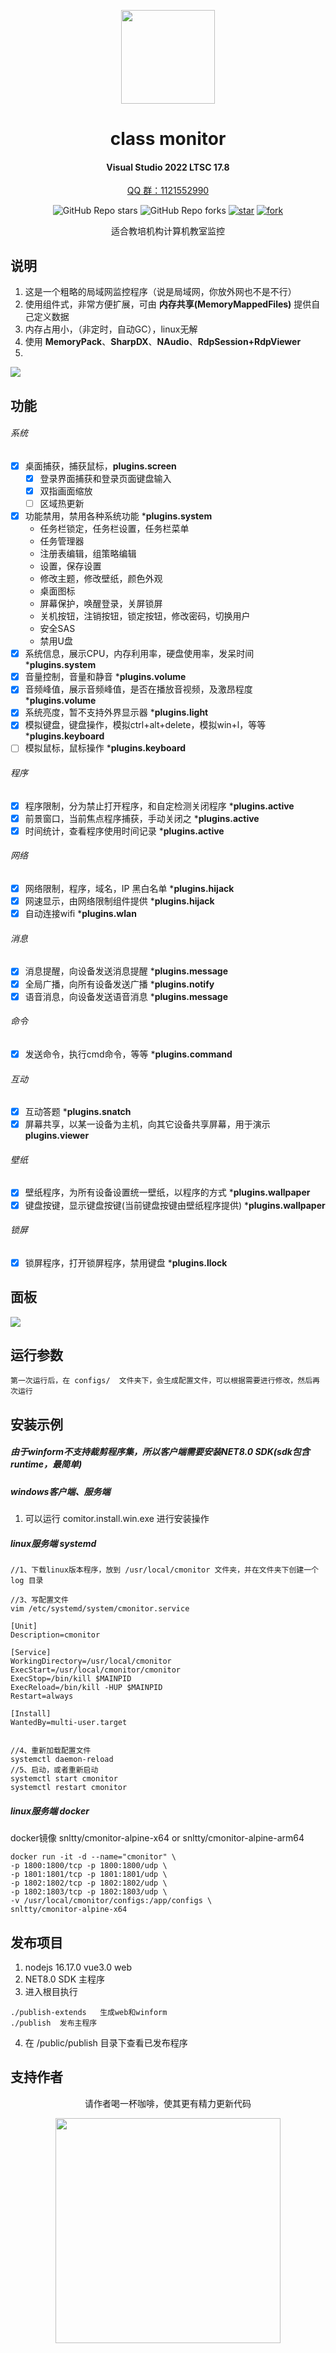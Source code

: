 
<!--
 * @Author: snltty
 * @Date: 2021-08-22 14:09:03
 * @LastEditors: snltty
 * @LastEditTime: 2022-11-21 16:36:26
 * @version: v1.0.0
 * @Descripttion: 功能说明
 * @FilePath: \client.service.ui.webd:\desktop\cmonitor\README.md
-->
<div align="center">
<p><img src="./readme/logo.png" height="150"></p> 

# class monitor
#### Visual Studio 2022 LTSC 17.8
<a href="https://jq.qq.com/?_wv=1027&k=ucoIVfz4" target="_blank">QQ 群：1121552990</a>

![GitHub Repo stars](https://img.shields.io/github/stars/snltty/cmonitor?style=social)
![GitHub Repo forks](https://img.shields.io/github/forks/snltty/cmonitor?style=social)
[![star](https://gitee.com/snltty/cmonitor/badge/star.svg?theme=dark)](https://gitee.com/snltty/cmonitor/stargazers)
[![fork](https://gitee.com/snltty/cmonitor/badge/fork.svg?theme=dark)](https://gitee.com/snltty/cmonitor/members)

适合教培机构计算机教室监控

</div>

## 说明
1. 这是一个粗略的局域网监控程序（说是局域网，你放外网也不是不行）
2. 使用组件式，非常方便扩展，可由 **内存共享(MemoryMappedFiles)** 提供自己定义数据
3. 内存占用小，（非定时，自动GC），linux无解
4. 使用 **MemoryPack**、**SharpDX**、**NAudio**、**RdpSession+RdpViewer**
5. 
<p><img src="./readme/size.jpg"></p> 

## 功能
###### 系统
- [x] 桌面捕获，捕获鼠标，**plugins.screen**
    - [x] 登录界面捕获和登录页面键盘输入
    - [x] 双指画面缩放
    - [ ] 区域热更新
- [x] 功能禁用，禁用各种系统功能 ***plugins.system**
    - 任务栏锁定，任务栏设置，任务栏菜单
    - 任务管理器
    - 注册表编辑，组策略编辑
    - 设置，保存设置
    - 修改主题，修改壁纸，颜色外观
    - 桌面图标
    - 屏幕保护，唤醒登录，关屏锁屏
    - 关机按钮，注销按钮，锁定按钮，修改密码，切换用户
    - 安全SAS
    - 禁用U盘
- [x] 系统信息，展示CPU，内存利用率，硬盘使用率，发呆时间 ***plugins.system**
- [x] 音量控制，音量和静音 ***plugins.volume**
- [x] 音频峰值，展示音频峰值，是否在播放音视频，及激昂程度 ***plugins.volume**
- [x] 系统亮度，暂不支持外界显示器 ***plugins.light**
- [x] 模拟键盘，键盘操作，模拟ctrl+alt+delete，模拟win+l，等等 ***plugins.keyboard**
- [ ] 模拟鼠标，鼠标操作 ***plugins.keyboard**
###### 程序
- [x] 程序限制，分为禁止打开程序，和自定检测关闭程序 ***plugins.active**
- [x] 前景窗口，当前焦点程序捕获，手动关闭之 ***plugins.active**
- [x] 时间统计，查看程序使用时间记录 ***plugins.active**
###### 网络
- [x] 网络限制，程序，域名，IP 黑白名单 ***plugins.hijack**
- [x] 网速显示，由网络限制组件提供 ***plugins.hijack**
- [x] 自动连接wifi ***plugins.wlan**
###### 消息
- [x] 消息提醒，向设备发送消息提醒 ***plugins.message**
- [x] 全局广播，向所有设备发送广播 ***plugins.notify**
- [x] 语音消息，向设备发送语音消息 ***plugins.message**
###### 命令
- [x] 发送命令，执行cmd命令，等等 ***plugins.command**
###### 互动
- [x] 互动答题 ***plugins.snatch**
- [x] 屏幕共享，以某一设备为主机，向其它设备共享屏幕，用于演示 **plugins.viewer**
###### 壁纸
- [x] 壁纸程序，为所有设备设置统一壁纸，以程序的方式 ***plugins.wallpaper**
- [x] 键盘按键，显示键盘按键(当前键盘按键由壁纸程序提供) ***plugins.wallpaper**
###### 锁屏
- [x] 锁屏程序，打开锁屏程序，禁用键盘 ***plugins.llock**



## 面板
<p><img src="./readme/cmonitor.jpg"></p> 

## 运行参数
```
第一次运行后，在 configs/  文件夹下，会生成配置文件，可以根据需要进行修改，然后再次运行
```

## 安装示例

##### 由于winform不支持裁剪程序集，所以客户端需要安装NET8.0 SDK(sdk包含runtime，最简单)

##### windows客户端、服务端
1. 可以运行 comitor.install.win.exe 进行安装操作

##### linux服务端 systemd
```
//1、下载linux版本程序，放到 /usr/local/cmonitor 文件夹，并在文件夹下创建一个 log 目录

//3、写配置文件
vim /etc/systemd/system/cmonitor.service

[Unit]
Description=cmonitor

[Service]
WorkingDirectory=/usr/local/cmonitor
ExecStart=/usr/local/cmonitor/cmonitor
ExecStop=/bin/kill $MAINPID
ExecReload=/bin/kill -HUP $MAINPID
Restart=always

[Install]
WantedBy=multi-user.target


//4、重新加载配置文件
systemctl daemon-reload
//5、启动，或者重新启动
systemctl start cmonitor
systemctl restart cmonitor
```

##### linux服务端 docker
docker镜像 snltty/cmonitor-alpine-x64 or snltty/cmonitor-alpine-arm64
```
docker run -it -d --name="cmonitor" \ 
-p 1800:1800/tcp -p 1800:1800/udp \ 
-p 1801:1801/tcp -p 1801:1801/udp \ 
-p 1802:1802/tcp -p 1802:1802/udp \ 
-p 1802:1803/tcp -p 1802:1803/udp \ 
-v /usr/local/cmonitor/configs:/app/configs \
snltty/cmonitor-alpine-x64
```


## 发布项目
1. nodejs 16.17.0 vue3.0 web
2. NET8.0 SDK 主程序
3. 进入根目执行
```
./publish-extends   生成web和winform
./publish  发布主程序
```
4. 在 /public/publish 目录下查看已发布程序

## 支持作者

<div align="center">
请作者喝一杯咖啡，使其更有精力更新代码
<p><img src="./readme/qr.jpg" width="360"></p> 
</div>
